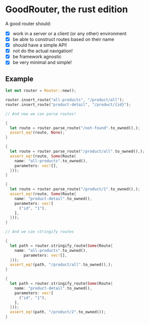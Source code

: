 # GoodRouter, the rust edition

A good router should:

- [x] work in a server or a client (or any other) environment
- [x] be able to construct routes based on their name
- [x] should have a simple API!
- [x] not do the actual navigation!
- [x] be framework agnostic
- [x] be very minimal and simple!

## Example

```rust
let mut router = Router::new();

router.insert_route("all-products", "/product/all");
router.insert_route("product-detail", "/product/{id}");

// And now we can parse routes!

{
  let route = router.parse_route("/not-found".to_owned(),);
  assert_eq!(route, None);
}

{
  let route = router.parse_route("/product/all".to_owned(),);
  assert_eq!(route, Some(Route{
    name: "all-products".to_owned(),
    parameters: vec![],
  }));
}

{
  let route = router.parse_route("/product/1".to_owned(),);
  assert_eq!(route, Some(Route{
    name: "product-detail".to_owned(),
    parameters: vec![
      ("id", "1"),
    ],
  }));
}

// And we can stringify routes

{
  let path = router.stringify_route(Some(Route{
    name: "all-products".to_owned(),
        parameters: vec![],
  }));
  assert_eq!(path, "/product/all".to_owned(),);
}

{
  let path = router.stringify_route(Some(Route{
    name: "product-detail".to_owned(),
    parameters: vec![
      ("id", "1"),
    ],
  }));
  assert_eq!(path, "/product/2".to_owned());
}
```
